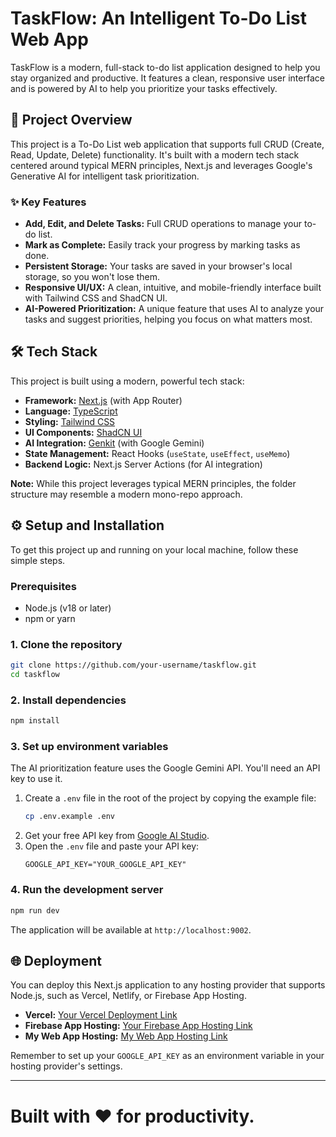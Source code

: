 
# TaskFlow: An Intelligent To-Do List Web App

TaskFlow is a modern, full-stack to-do list application designed to help you stay organized and productive. It features a clean, responsive user interface and is powered by AI to help you prioritize your tasks effectively.

## 🚀 Project Overview

This project is a To-Do List web application that supports full CRUD (Create, Read, Update, Delete) functionality. It's built with a modern tech stack centered around typical MERN principles, Next.js and leverages Google's Generative AI for intelligent task prioritization.

### ✨ Key Features

- **Add, Edit, and Delete Tasks:** Full CRUD operations to manage your to-do list.
- **Mark as Complete:** Easily track your progress by marking tasks as done.
- **Persistent Storage:** Your tasks are saved in your browser's local storage, so you won't lose them.
- **Responsive UI/UX:** A clean, intuitive, and mobile-friendly interface built with Tailwind CSS and ShadCN UI.
- **AI-Powered Prioritization:** A unique feature that uses AI to analyze your tasks and suggest priorities, helping you focus on what matters most.

## 🛠️ Tech Stack

This project is built using a modern, powerful tech stack:

- **Framework:** [Next.js](https://nextjs.org/) (with App Router)
- **Language:** [TypeScript](https://www.typescriptlang.org/)
- **Styling:** [Tailwind CSS](https://tailwindcss.com/)
- **UI Components:** [ShadCN UI](https://ui.shadcn.com/)
- **AI Integration:** [Genkit](https://firebase.google.com/docs/genkit) (with Google Gemini)
- **State Management:** React Hooks (`useState`, `useEffect`, `useMemo`)
- **Backend Logic:** Next.js Server Actions (for AI integration)

**Note:** While this project leverages typical MERN principles, the folder structure may resemble a modern mono-repo approach.

## ⚙️ Setup and Installation

To get this project up and running on your local machine, follow these simple steps.

### Prerequisites

- Node.js (v18 or later)
- npm or yarn

### 1. Clone the repository

```bash
git clone https://github.com/your-username/taskflow.git
cd taskflow
```

### 2. Install dependencies

```bash
npm install
```

### 3. Set up environment variables

The AI prioritization feature uses the Google Gemini API. You'll need an API key to use it.

1.  Create a `.env` file in the root of the project by copying the example file:
    ```bash
    cp .env.example .env
    ```
2.  Get your free API key from [Google AI Studio](https://aistudio.google.com/app/apikey).
3.  Open the `.env` file and paste your API key:
    ```
    GOOGLE_API_KEY="YOUR_GOOGLE_API_KEY"
    ```

### 4. Run the development server

```bash
npm run dev
```

The application will be available at `http://localhost:9002`.

## 🌐 Deployment

You can deploy this Next.js application to any hosting provider that supports Node.js, such as Vercel, Netlify, or Firebase App Hosting.

- **Vercel:** [Your Vercel Deployment Link](https://vercel.com/)
- **Firebase App Hosting:** [Your Firebase App Hosting Link](https://firebase.google.com/docs/hosting)
- **My Web App Hosting:** [My Web App Hosting Link](https://studio--taskflow-i3kxa.us-central1.hosted.app)

Remember to set up your `GOOGLE_API_KEY` as an environment variable in your hosting provider's settings.

---

# Built with ❤️ for productivity.


